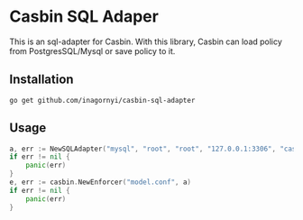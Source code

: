 # Casbin SQL Adaper

This is an sql-adapter for Casbin. With this library, Casbin can load policy from PostgresSQL/Mysql or save policy to it.

## Installation
`go get github.com/inagornyi/casbin-sql-adapter`

## Usage
```go
a, err := NewSQLAdapter("mysql", "root", "root", "127.0.0.1:3306", "casbin", "casbin_rule")
if err != nil {
    panic(err)
}
e, err := casbin.NewEnforcer("model.conf", a)
if err != nil {
    panic(err)
}
```
